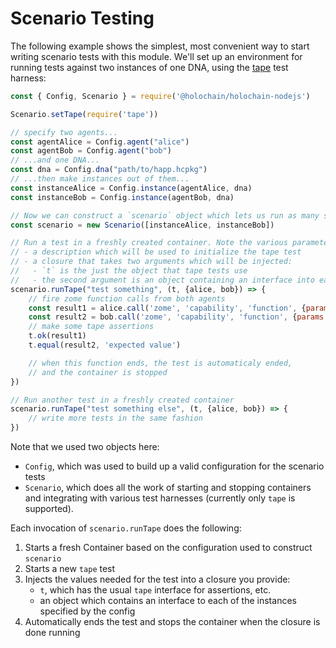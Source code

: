 # Scenario Testing

The following example shows the simplest, most convenient way to start writing scenario tests with this module. We'll set up an environment for running tests against two instances of one DNA, using the [tape](https://github.com/substack/tape) test harness:

```javascript
const { Config, Scenario } = require('@holochain/holochain-nodejs')

Scenario.setTape(require('tape'))

// specify two agents...
const agentAlice = Config.agent("alice")
const agentBob = Config.agent("bob")
// ...and one DNA...
const dna = Config.dna("path/to/happ.hcpkg")
// ...then make instances out of them...
const instanceAlice = Config.instance(agentAlice, dna)
const instanceBob = Config.instance(agentBob, dna)

// Now we can construct a `scenario` object which lets us run as many scenario tests as we want involving the two instances we set up:
const scenario = new Scenario([instanceAlice, instanceBob])

// Run a test in a freshly created container. Note the various parameters used:
// - a description which will be used to initialize the tape test
// - a closure that takes two arguments which will be injected:
//   - `t` is the just the object that tape tests use
//   - the second argument is an object containing an interface into each instance specified in the config
scenario.runTape("test something", (t, {alice, bob}) => {
    // fire zome function calls from both agents
    const result1 = alice.call('zome', 'capability', 'function', {params: 'go here'})
    const result2 = bob.call('zome', 'capability', 'function', {params: 'go here'})
    // make some tape assertions
    t.ok(result1)
    t.equal(result2, 'expected value')

    // when this function ends, the test is automaticaly ended,
    // and the container is stopped
})

// Run another test in a freshly created container
scenario.runTape("test something else", (t, {alice, bob}) => {
    // write more tests in the same fashion
})
```

Note that we used two objects here:

* `Config`, which was used to build up a valid configuration for the scenario tests
* `Scenario`, which does all the work of starting and stopping containers and integrating with various test harnesses (currently only `tape` is supported).

Each invocation of `scenario.runTape` does the following:

1. Starts a fresh Container based on the configuration used to construct `scenario`
2. Starts a new `tape` test
3. Injects the values needed for the test into a closure you provide:
    * `t`, which has the usual `tape` interface for assertions, etc.
    * an object which contains an interface to each of the instances specified by the config
4. Automatically ends the test and stops the container when the closure is done running
